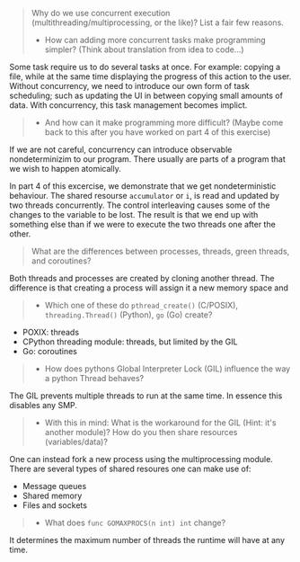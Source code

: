 > Why do we use concurrent execution (multithreading/multiprocessing, or the like)?
> List a fair few reasons.
> - How can adding more concurrent tasks make programming simpler?
>   (Think about translation from idea to code...)

Some task require us to do several tasks at once.
For example: copying a file, while at the same time displaying the progress of this action to the user.
Without concurrency, we need to introduce our own form of task scheduling; such as updating the UI in between copying small amounts of data.
With concurrency, this task management becomes implict.

> - And how can it make programming more difficult? (Maybe come back to
>   this after you have worked on part 4 of this exercise)

If we are not careful, concurrency can introduce observable nondeterminizim to our program.
There usually are parts of a program that we wish to happen atomically.

In part 4 of this excercise, we demonstrate that we get nondeterministic behaviour.
The shared resourse `accumulator` or `i`, is read and updated by two threads concurrently.
The control interleaving causes some of the changes to the variable to be lost.
The result is that we end up with something else than if we were to execute the two threads one after the other.

> What are the differences between processes, threads, green threads,
> and coroutines?

Both threads and processes are created by cloning another thread.
The difference is that creating a process will assign it a new memory space and 

> - Which one of these do `pthread_create()` (C/POSIX),
>   `threading.Thread()` (Python), `go` (Go) create?

  - POXIX: threads
  - CPython threading module: threads, but limited by the GIL
  - Go: coroutines

> - How does pythons Global Interpreter Lock (GIL) influence the way a
>   python Thread behaves?

The GIL prevents multiple threads to run at the same time.
In essence this disables any SMP.

> - With this in mind: What is the workaround for the GIL (Hint: it's
>   another module)? How do you then share resources (variables/data)?

One can instead fork a new process using the multiprocessing module.
There are several types of shared resoures one can make use of:
  - Message queues
  - Shared memory
  - Files and sockets

> - What does `func GOMAXPROCS(n int) int` change?

It determines the maximum number of threads the runtime will have at any time.
